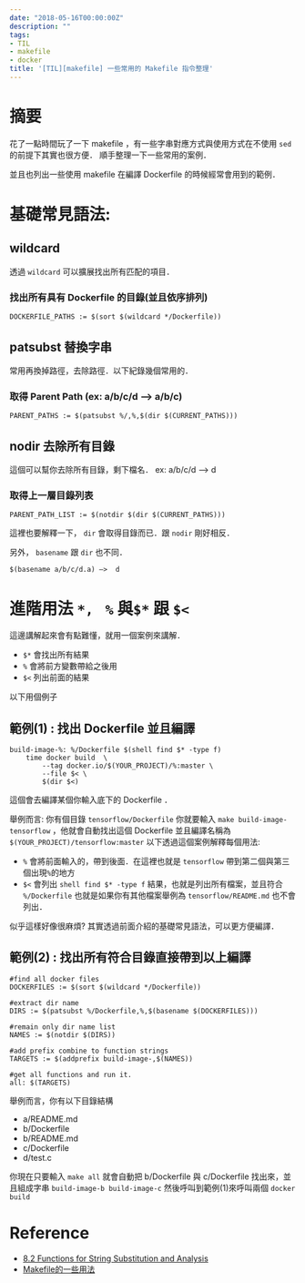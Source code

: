 ```yaml
---
date: "2018-05-16T00:00:00Z"
description: ""
tags:
- TIL
- makefile
- docker
title: '[TIL][makefile] 一些常用的 Makefile 指令整理'
---
```


# 摘要

 花了一點時間玩了一下 makefile ，有一些字串對應方式與使用方式在不使用 `sed` 的前提下其實也很方便． 順手整理一下一些常用的案例．

並且也列出一些使用 makefile 在編譯 Dockerfile 的時候經常會用到的範例．

# 基礎常見語法:


## wildcard 

透過 `wildcard` 可以擴展找出所有匹配的項目．

### 找出所有具有 Dockerfile 的目錄(並且依序排列)

`DOCKERFILE_PATHS := $(sort $(wildcard */Dockerfile))`


## patsubst 替換字串 

常用再換掉路徑，去除路徑．以下紀錄幾個常用的．

### 取得 Parent Path (ex:  a/b/c/d --> a/b/c)

`PARENT_PATHS := $(patsubst %/,%,$(dir $(CURRENT_PATHS)))`

## nodir 去除所有目錄 

這個可以幫你去除所有目錄，剩下檔名． ex: a/b/c/d  --> d

### 取得上一層目錄列表 

`PARENT_PATH_LIST := $(notdir $(dir $(CURRENT_PATHS)))`

這裡也要解釋一下， `dir` 會取得目錄而已．跟 `nodir` 剛好相反．

另外， `basename` 跟 `dir` 也不同．

`$(basename a/b/c/d.a) —>  d`

# 進階用法 `*, ` `%` 與`$*` 跟 `$<`

這邊講解起來會有點難懂，就用一個案例來講解．

- `$*` 會找出所有結果
- `%` 會將前方變數帶給之後用
- `$<` 列出前面的結果

以下用個例子

## 範例(1) : 找出 Dockerfile 並且編譯


```
build-image-%: %/Dockerfile $(shell find $* -type f)
	time docker build  \
		--tag docker.io/$(YOUR_PROJECT)/%:master \
		--file $< \
		$(dir $<)
```

這個會去編譯某個你輸入底下的 Dockerfile ．

舉例而言: 你有個目錄 `tensorflow/Dockerfile` 你就要輸入 `make build-image-tensorflow` ，他就會自動找出這個 Dockerfile 並且編譯名稱為 `$(YOUR_PROJECT)/tensorflow:master` 以下透過這個案例解釋每個用法:

- `%` 會將前面輸入的，帶到後面．在這裡也就是 `tensorflow` 帶到第二個與第三個出現`%`的地方 
- `$<` 會列出 `shell find $* -type f` 結果，也就是列出所有檔案，並且符合 `%/Dockerfile` 也就是如果你有其他檔案舉例為 `tensorflow/README.md` 也不會列出．


似乎這樣好像很麻煩? 其實透過前面介紹的基礎常見語法，可以更方便編譯．

## 範例(2) : 找出所有符合目錄直接帶到以上編譯

```
#find all docker files
DOCKERFILES := $(sort $(wildcard */Dockerfile))

#extract dir name
DIRS := $(patsubst %/Dockerfile,%,$(basename $(DOCKERFILES)))

#remain only dir name list
NAMES := $(notdir $(DIRS))

#add prefix combine to function strings
TARGETS := $(addprefix build-image-,$(NAMES))

#get all functions and run it.
all: $(TARGETS)
```

舉例而言，你有以下目錄結構

- a/README.md
- b/Dockerfile
- b/README.md
- c/Dockerfile
- d/test.c

你現在只要輸入 `make all` 就會自動把 b/Dockerfile 與 c/Dockerfile 找出來，並且組成字串 `build-image-b build-image-c` 然後呼叫到範例(1)來呼叫兩個 `docker build`

# Reference

- [8.2 Functions for String Substitution and Analysis](https://www.gnu.org/software/make/manual/html_node/Text-Functions.html)
- [Makefile的一些用法](http://deanjai.blogspot.tw/2008/02/objs-foo.html)